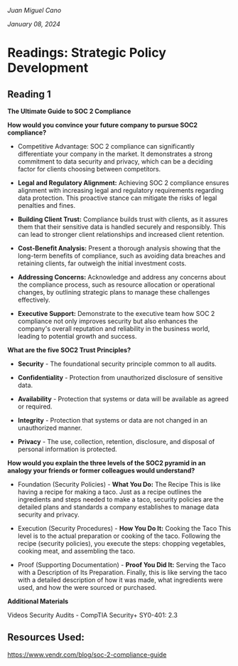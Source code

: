 *Juan Miguel Cano*

*January 08, 2024*

# Readings: Strategic Policy Development

## Reading 1

**The Ultimate Guide to SOC 2 Compliance**

**How would you convince your future company to pursue SOC2 compliance?**

- Competitive Advantage: SOC 2 compliance can significantly differentiate your company in the market. It demonstrates a strong commitment to data security and privacy, which can be a deciding factor for clients choosing between competitors.

- **Legal and Regulatory Alignment:** Achieving SOC 2 compliance ensures alignment with increasing legal and regulatory requirements regarding data protection. This proactive stance can mitigate the risks of legal penalties and fines.
- **Building Client Trust:** Compliance builds trust with clients, as it assures them that their sensitive data is handled securely and responsibly. This can lead to stronger client relationships and increased client retention.
- **Cost-Benefit Analysis:** Present a thorough analysis showing that the long-term benefits of compliance, such as avoiding data breaches and retaining clients, far outweigh the initial investment costs.

- **Addressing Concerns:** Acknowledge and address any concerns about the compliance process, such as resource allocation or operational changes, by outlining strategic plans to manage these challenges effectively.

- **Executive Support:** Demonstrate to the executive team how SOC 2 compliance not only improves security but also enhances the company's overall reputation and reliability in the business world, leading to potential growth and success.

**What are the five SOC2 Trust Principles?**

- **Security** - The foundational security principle common to all audits.
 - **Confidentiality** - Protection from unauthorized disclosure of sensitive data.

- **Availability** - Protection that systems or data will be available as agreed or required.

- **Integrity** - Protection that systems or data are not changed in an unauthorized manner.

- **Privacy** - The use, collection, retention, disclosure, and disposal of personal information is protected.

**How would you explain the three levels of the SOC2 pyramid in an analogy your friends or former colleagues would understand?**

- Foundation (Security Policies) - **What You Do:** The Recipe
This is like having a recipe for making a taco. Just as a recipe outlines the ingredients and steps needed to make a taco, security policies are the detailed plans and standards a company establishes to manage data security and privacy. 

- Execution (Security Procedures) - **How You Do It:** Cooking the Taco
This level is  to the actual preparation or cooking of the taco. Following the recipe (security policies), you execute the steps: chopping vegetables, cooking meat, and assembling the taco.

- Proof (Supporting Documentation) - **Proof You Did It:** Serving the Taco with a Description of Its Preparation. Finally, this is like serving the taco with a detailed description of how it was made, what ingredients were used, and how the were sourced or purchased.

**Additional Materials**

Videos
Security Audits - CompTIA Security+ SY0-401: 2.3

## Resources Used: 
https://www.vendr.com/blog/soc-2-compliance-guide
